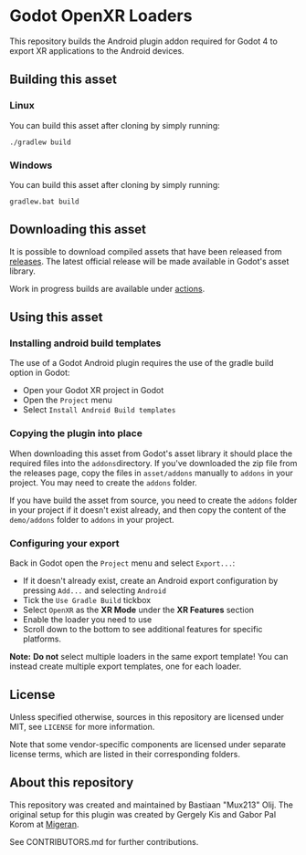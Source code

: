 # Godot OpenXR Loaders

This repository builds the Android plugin addon required for Godot 4 to export XR applications to 
the Android devices.

## Building this asset

### Linux
You can build this asset after cloning by simply running:
```
./gradlew build
```

### Windows
You can build this asset after cloning by simply running:
```
gradlew.bat build
```

## Downloading this asset

It is possible to download compiled assets that have been released from [releases](https://github.com/GodotVR/godot_openxr_loaders/releases).
The latest official release will be made available in Godot's asset library.

Work in progress builds are available under [actions](https://github.com/GodotVR/godot_openxr_loaders/actions).

## Using this asset

### Installing android build templates

The use of a Godot Android plugin requires the use of the gradle build option in Godot:
- Open your Godot XR project in Godot
- Open the `Project` menu
- Select `Install Android Build templates`

### Copying the plugin into place

When downloading this asset from Godot's asset library it should place the required files into 
the `addons`directory.
If you've downloaded the zip file from the releases page, copy the files in `asset/addons` 
manually to `addons` in your project. You may need to create the `addons` folder.

If you have build the asset from source, you need to create the `addons` folder in your project 
if it doesn't exist already, and then copy the content of the `demo/addons` folder to `addons` 
in your project.

### Configuring your export

Back in Godot open the `Project` menu and select `Export...`:
- If it doesn't already exist, create an Android export configuration by pressing `Add...` and 
selecting `Android`
- Tick the `Use Gradle Build` tickbox
- Select `OpenXR` as the **XR Mode** under the **XR Features** section
- Enable the loader you need to use
- Scroll down to the bottom to see additional features for specific platforms.

**Note:**
**Do not** select multiple loaders in the same export template!
You can instead create multiple export templates, one for each loader.

## License

Unless specified otherwise, sources in this repository are licensed under MIT, see `LICENSE` for more information.

Note that some vendor-specific components are licensed under separate license terms, which are listed in their corresponding folders.

## About this repository

This repository was created and maintained by Bastiaan "Mux213" Olij. The original setup for this plugin was created by Gergely Kis and Gabor Pal Korom at [Migeran](https://migeran.com).

See CONTRIBUTORS.md for further contributions.
